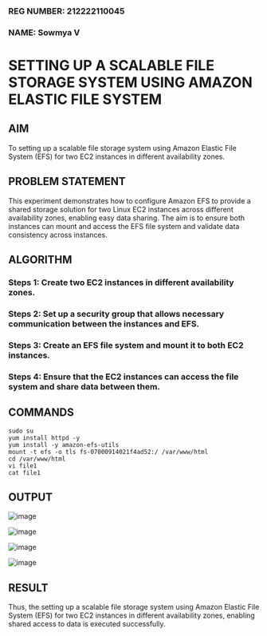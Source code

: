 ### REG NUMBER: 212222110045
### NAME: Sowmya V

# SETTING UP A SCALABLE FILE STORAGE SYSTEM USING AMAZON ELASTIC FILE SYSTEM

## AIM
To  setting up a scalable file storage system using Amazon Elastic File System (EFS) for two EC2 instances in different availability zones. 

## PROBLEM STATEMENT
This experiment demonstrates how to configure Amazon EFS to provide a shared storage solution for two Linux EC2 instances across different availability zones, enabling easy data sharing. The aim is to ensure both instances can mount and access the EFS file system and validate data consistency across instances.

## ALGORITHM
 ### Steps 1: Create two EC2 instances in different availability zones.
 ### Steps 2: Set up a security group that allows necessary communication between the instances and EFS.
 ### Steps 3: Create an EFS file system and mount it to both EC2 instances.
 ### Steps 4: Ensure that the EC2 instances can access the file system and share data between them.

## COMMANDS
```
sudo su
yum install httpd -y
yum install -y amazon-efs-utils
mount -t efs -o tls fs-07000914021f4ad52:/ /var/www/html
cd /var/www/html
vi file1
cat file1
```

## OUTPUT

![image](https://github.com/user-attachments/assets/3e5e2f5f-59b0-4bf9-9dcb-4f87215e0b25)

![image](https://github.com/user-attachments/assets/f4f5aa6f-19a8-4aa4-8d2b-f5f3ec7e0b84)

![image](https://github.com/user-attachments/assets/9991f74e-5ed3-446f-a62f-6c73e134057b)

![image](https://github.com/user-attachments/assets/93a43aff-96a5-452a-be2f-26d0fefb14d7)

 
## RESULT
Thus, the setting up a scalable file storage system using Amazon Elastic File System (EFS) for two EC2 instances in different availability zones, enabling shared access to data is executed successfully.

  


